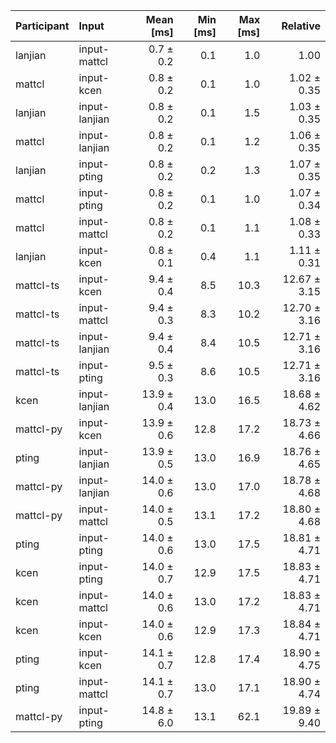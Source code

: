| Participant | Input | Mean [ms] | Min [ms] | Max [ms] | Relative |
|:---|:---|---:|---:|---:|---:|
| lanjian | input-mattcl | 0.7 ± 0.2 | 0.1 | 1.0 | 1.00 |
| mattcl | input-kcen | 0.8 ± 0.2 | 0.1 | 1.0 | 1.02 ± 0.35 |
| lanjian | input-lanjian | 0.8 ± 0.2 | 0.1 | 1.5 | 1.03 ± 0.35 |
| mattcl | input-lanjian | 0.8 ± 0.2 | 0.1 | 1.2 | 1.06 ± 0.35 |
| lanjian | input-pting | 0.8 ± 0.2 | 0.2 | 1.3 | 1.07 ± 0.35 |
| mattcl | input-pting | 0.8 ± 0.2 | 0.1 | 1.0 | 1.07 ± 0.34 |
| mattcl | input-mattcl | 0.8 ± 0.2 | 0.1 | 1.1 | 1.08 ± 0.33 |
| lanjian | input-kcen | 0.8 ± 0.1 | 0.4 | 1.1 | 1.11 ± 0.31 |
| mattcl-ts | input-kcen | 9.4 ± 0.4 | 8.5 | 10.3 | 12.67 ± 3.15 |
| mattcl-ts | input-mattcl | 9.4 ± 0.3 | 8.3 | 10.2 | 12.70 ± 3.16 |
| mattcl-ts | input-lanjian | 9.4 ± 0.4 | 8.4 | 10.5 | 12.71 ± 3.16 |
| mattcl-ts | input-pting | 9.5 ± 0.3 | 8.6 | 10.5 | 12.71 ± 3.16 |
| kcen | input-lanjian | 13.9 ± 0.4 | 13.0 | 16.5 | 18.68 ± 4.62 |
| mattcl-py | input-kcen | 13.9 ± 0.6 | 12.8 | 17.2 | 18.73 ± 4.66 |
| pting | input-lanjian | 13.9 ± 0.5 | 13.0 | 16.9 | 18.76 ± 4.65 |
| mattcl-py | input-lanjian | 14.0 ± 0.6 | 13.0 | 17.0 | 18.78 ± 4.68 |
| mattcl-py | input-mattcl | 14.0 ± 0.5 | 13.1 | 17.2 | 18.80 ± 4.68 |
| pting | input-pting | 14.0 ± 0.6 | 13.0 | 17.5 | 18.81 ± 4.71 |
| kcen | input-pting | 14.0 ± 0.7 | 12.9 | 17.5 | 18.83 ± 4.71 |
| kcen | input-mattcl | 14.0 ± 0.6 | 13.0 | 17.2 | 18.83 ± 4.71 |
| kcen | input-kcen | 14.0 ± 0.6 | 12.9 | 17.3 | 18.84 ± 4.71 |
| pting | input-kcen | 14.1 ± 0.7 | 12.8 | 17.4 | 18.90 ± 4.75 |
| pting | input-mattcl | 14.1 ± 0.7 | 13.0 | 17.1 | 18.90 ± 4.74 |
| mattcl-py | input-pting | 14.8 ± 6.0 | 13.1 | 62.1 | 19.89 ± 9.40 |

